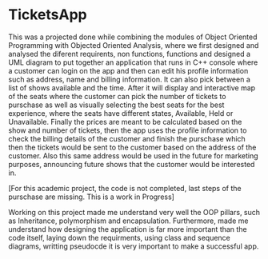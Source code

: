 # TicketsApp

This was a projected done while combining the modules of Object Oriented Programming with Objected Oriented Analysis, where we first designed and analysed the diferent requirents, non functions, functions and designed a UML diagram to put together an application that runs in C++ console where a customer can login on the app and then can edit his profile information such as address, name and billing information. It can also pick between a list of shows available and the time. After it will display and interactive map of the seats where the customer can pick the number of tickets to purschase as well as visually selecting the best seats for the best experience, where the seats have different states, Available, Held or Unavailable. 
Finally the prices are meant to be calculated based on the show and number of tickets, then the app uses the profile information to check the billing details of the customer and finish the purschase which then the tickets would be sent to the customer based on the address of the customer. Also this same address would be used in the future for marketing purposes, announcing future shows that the customer would be interested in.

[For this academic project, the code is not completed, last steps of the purschase are missing. This is a work in Progress]

Working on this project made me understand very well the OOP pillars, such as Inheritance, polymorphism and encapsulation. Furthermore, made me understand how designing the application is far more important than the code itself, laying down the requirments, using class and sequence diagrams, writting pseudocde it is very important to make a successful app.  
